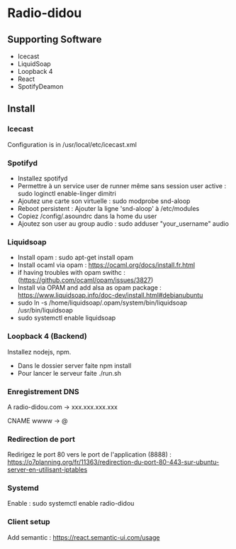 # Radio-didou

## Supporting Software

- Icecast
- LiquidSoap
- Loopback 4
- React
- SpotifyDeamon

## Install

### Icecast

Configuration is in /usr/local/etc/icecast.xml

### Spotifyd

- Installez spotifyd
- Permettre à un service user de runner même sans session user active : sudo loginctl enable-linger dimitri
- Ajoutez une carte son virtuelle : sudo modprobe snd-aloop
- Reboot persistent : Ajouter la ligne 'snd-aloop' à /etc/modules
- Copiez /config/.asoundrc dans la home du user
- Ajoutez son user au group audio : sudo adduser "your_username" audio

### Liquidsoap

- Install opam : sudo apt-get install opam
- Install ocaml via opam : https://ocaml.org/docs/install.fr.html
- if having troubles with opam swithc :  (https://github.com/ocaml/opam/issues/3827)
- Install via OPAM and add alsa as opam package : https://www.liquidsoap.info/doc-dev/install.html#debianubuntu
- sudo ln -s /home/liquidsoap/.opam/system/bin/liquidsoap /usr/bin/liquidsoap
- sudo systemctl enable liquidsoap

### Loopback 4 (Backend)

Installez nodejs, npm.
- Dans le dossier server faite npm install
- Pour lancer le serveur faite ./run.sh

### Enregistrement DNS

A radio-didou.com -> xxx.xxx.xxx.xxx

CNAME wwww -> @

### Redirection de port

Redirigez le port 80 vers le port de l'application (8888) : https://o7planning.org/fr/11363/redirection-du-port-80-443-sur-ubuntu-server-en-utilisant-iptables

### Systemd

Enable : sudo systemctl enable radio-didou

### Client setup

Add semantic : https://react.semantic-ui.com/usage



